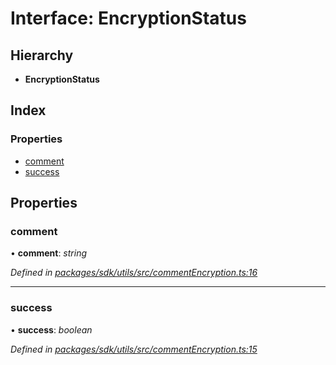# Interface: EncryptionStatus

## Hierarchy

* **EncryptionStatus**

## Index

### Properties

* [comment](_packages_sdk_utils_src_commentencryption_.encryptionstatus.md#comment)
* [success](_packages_sdk_utils_src_commentencryption_.encryptionstatus.md#success)

## Properties

###  comment

• **comment**: *string*

*Defined in [packages/sdk/utils/src/commentEncryption.ts:16](https://github.com/medhak1/celo-monorepo/blob/master/packages/sdk/utils/src/commentEncryption.ts#L16)*

___

###  success

• **success**: *boolean*

*Defined in [packages/sdk/utils/src/commentEncryption.ts:15](https://github.com/medhak1/celo-monorepo/blob/master/packages/sdk/utils/src/commentEncryption.ts#L15)*
